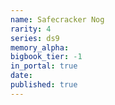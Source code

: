 ```yaml
---
name: Safecracker Nog
rarity: 4
series: ds9
memory_alpha:
bigbook_tier: -1
in_portal: true
date:
published: true
---
```




